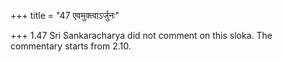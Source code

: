 +++
title = "47 एवमुक्त्वाऽर्जुनः"

+++
1.47 Sri Sankaracharya did not comment on this sloka. The commentary
starts from 2.10.
